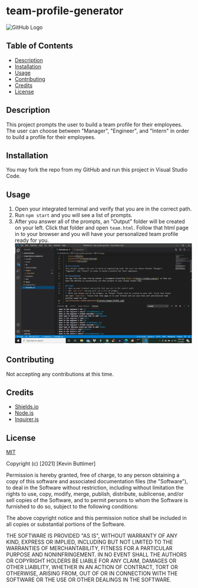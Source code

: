 # team-profile-generator

  ![GitHub Logo](https://img.shields.io/badge/license-MIT-green)

 ## Table of Contents
   - [Description](#description)
   - [Installation](#installation)
   - [Usage](#usage)
   - [Contributing](#contributing)
   - [Credits](#credits)
   - [License](#license)

  ## Description
  This project prompts the user to build a team profile for their employees. The user can choose between "Manager", "Engineer", and "Intern" in order to build a profile for their employees.

  ## Installation
  You may fork the repo from my GitHub and run this project in Visual Studio Code.
  
  ## Usage
  1. Open your integrated terminal and verify that you are in the correct path.
  2. Run `npm start` and you will see a list of prompts.
  3. After you answer all of the prompts, an "Output" folder will be created on your left. Click that folder and open `team.html`. Follow that html page in to your browser and you will have your personalized team profile ready for you.
  ![team-profile](/assets/images/team-profile.jpg)

  ## Contributing
  Not accepting any contributions at this time.
  
  ## Credits
  * [Shields.io](https://shields.io/)
  * [Node.js](https://nodejs.org/en/)
  * [Inquirer.js](https://www.npmjs.com/package/inquirer)

  ## License
  [MIT](https://choosealicense.com/licenses/mit/)

Copyright (c) [2021] [Kevin Buttimer]

Permission is hereby granted, free of charge, to any person obtaining a copy
of this software and associated documentation files (the "Software"), to deal
in the Software without restriction, including without limitation the rights
to use, copy, modify, merge, publish, distribute, sublicense, and/or sell
copies of the Software, and to permit persons to whom the Software is
furnished to do so, subject to the following conditions:

The above copyright notice and this permission notice shall be included in all
copies or substantial portions of the Software.

THE SOFTWARE IS PROVIDED "AS IS", WITHOUT WARRANTY OF ANY KIND, EXPRESS OR
IMPLIED, INCLUDING BUT NOT LIMITED TO THE WARRANTIES OF MERCHANTABILITY,
FITNESS FOR A PARTICULAR PURPOSE AND NONINFRINGEMENT. IN NO EVENT SHALL THE
AUTHORS OR COPYRIGHT HOLDERS BE LIABLE FOR ANY CLAIM, DAMAGES OR OTHER
LIABILITY, WHETHER IN AN ACTION OF CONTRACT, TORT OR OTHERWISE, ARISING FROM,
OUT OF OR IN CONNECTION WITH THE SOFTWARE OR THE USE OR OTHER DEALINGS IN THE
SOFTWARE.
